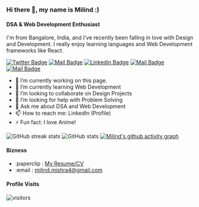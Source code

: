### Hi there 👋, my name is Milind :)

#### DSA & Web Development Enthusiast

I'm from Bangalore, India, and I've recently been falling in love with Design and Development. I really enjoy learning languages and Web Development frameworks like React.

[![Twitter Badge](https://img.shields.io/badge/-@dryruncatch-1ca0f1?style=flat&labelColor=1ca0f1&logo=twitter&logoColor=white&link=https://twitter.com/dryruncatch)](https://twitter.com/dryruncatch) [![Mail Badge](https://img.shields.io/badge/-MilindMishra-e74c3c?style=flat&labelColor=e74c3c&logo=youtube&logoColor=white)](https://www.youtube.com/channel/UCMG4BahZvx70a8fsRcczVpA) [![Linkedin Badge](https://img.shields.io/badge/-Milind-0e76a8?style=flat&labelColor=0e76a8&logo=linkedin&logoColor=white)](https://www.linkedin.com/in/milind--mishra/) [![Mail Badge](https://img.shields.io/badge/-@that_beautifuldream-e84393?style=flat&labelColor=e84393&logo=instagram&logoColor=white)](https://instagram.com/islempenywis) [![Mail Badge](https://img.shields.io/badge/-milind.mishra4-c0392b?style=flat&labelColor=c0392b&logo=gmail&logoColor=white)](mailto:milind.mishra4@gmail.com)

- 🔭 I’m currently working on this page.
- 🌱 I’m currently learning Web Development
- 👯 I’m looking to collaborate on Design Projects
- 🤔 I’m looking for help with Problem Solving
- 💬 Ask me about DSA and Web Development
- 📫 How to reach me: LinkedIn (Profile)
- ⚡ Fun fact: I love Anime!

![GitHub streak stats](https://github-readme-streak-stats.herokuapp.com/?user=thatbeautifuldream&count_private=true&theme=tokyonight&hide=contribs,prs)
![GitHub stats](https://github-readme-stats.vercel.app/api?username=thatbeautifuldream&show_icons=true&count_private=true&theme=tokyonight&hide=contribs,prs)
[![Milind's github activity graph](https://activity-graph.herokuapp.com/graph?username=thatbeautifuldream&theme=github)](https://github.com/thatbeautifuldream/github-readme-activity-graph)

#### Bizness

- :paperclip : [My Resume/CV](https://github.com/thatbeautifuldream/thatbeautifuldream/blob/main/dummy-resume.pdf)
- :email : milind.mishra4@gmail.com

#### Profile Visits

![visitors](https://visitor-badge.glitch.me/badge?page_id=thatbeautifuldream)

